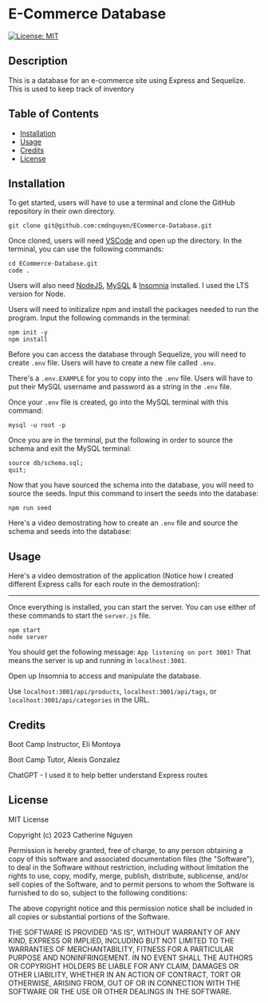 # E-Commerce Database

[![License: MIT](https://img.shields.io/badge/License-MIT-yellow.svg)](https://opensource.org/licenses/MIT)

## Description

This is a database for an e-commerce site using Express and Sequelize. This is used to keep track of inventory 

## Table of Contents

- [Installation](#installation)
- [Usage](#usage)
- [Credits](#credits)
- [License](#license)

## Installation

To get started, users will have to use a terminal and clone the GitHub repository in their own directory.

	git clone git@github.com:cmdnguyen/ECommerce-Database.git

Once cloned, users will need [VSCode](https://code.visualstudio.com/download) and open up the directory. In the terminal, you can use the following commands:

	cd ECommerce-Database.git
	code .

Users will also need [NodeJS](https://nodejs.org/en), [MySQL](https://coding-boot-camp.github.io/full-stack/mysql/mysql-installation-guide) & [Insomnia](https://insomnia.rest/download) installed. I used the LTS version for Node.

Users will need to initizalize npm and install the packages needed to run the program. Input the following commands in the terminal:

	npm init -y
	npm install

Before you can access the database through Sequelize, you will need to create `.env` file. Users will have to create a new file called `.env`. 

There's a `.env.EXAMPLE` for you to copy into the `.env` file. Users will have to put their MySQL username and password as a string in the `.env` file.

Once your `.env` file is created, go into the MySQL terminal with this command:

    mysql -u root -p

Once you are in the terminal, put the following in order to source the schema and exit the MySQL terminal:

    source db/schema.sql;
    quit;

Now that you have sourced the schema into the database, you will need to source the seeds. Input this command to insert the seeds into the database:

    npm run seed


Here's a video demostrating how to create an `.env` file and source the schema and seeds into the database:


## Usage

Here's a video demostration of the application (Notice how I created different Express calls for each route in the demostration):



---

Once everything is installed, you can start the server. You can use either of these commands to start the `server.js` file.

    npm start
    node server

You should get the following message: `App listening on port 3001!` That means the server is up and running in `localhost:3001`.

Open up Insomnia to access and manipulate the database. 

Use `localhost:3001/api/products`, `localhost:3001/api/tags`, or `localhost:3001/api/categories` in the URL.

## Credits

Boot Camp Instructor, Eli Montoya

Boot Camp Tutor, Alexis Gonzalez

ChatGPT - I used it to help better understand Express routes

## License

MIT License

Copyright (c) 2023 Catherine Nguyen

Permission is hereby granted, free of charge, to any person obtaining a copy
of this software and associated documentation files (the "Software"), to deal
in the Software without restriction, including without limitation the rights
to use, copy, modify, merge, publish, distribute, sublicense, and/or sell
copies of the Software, and to permit persons to whom the Software is
furnished to do so, subject to the following conditions:

The above copyright notice and this permission notice shall be included in all
copies or substantial portions of the Software.

THE SOFTWARE IS PROVIDED "AS IS", WITHOUT WARRANTY OF ANY KIND, EXPRESS OR
IMPLIED, INCLUDING BUT NOT LIMITED TO THE WARRANTIES OF MERCHANTABILITY,
FITNESS FOR A PARTICULAR PURPOSE AND NONINFRINGEMENT. IN NO EVENT SHALL THE
AUTHORS OR COPYRIGHT HOLDERS BE LIABLE FOR ANY CLAIM, DAMAGES OR OTHER
LIABILITY, WHETHER IN AN ACTION OF CONTRACT, TORT OR OTHERWISE, ARISING FROM,
OUT OF OR IN CONNECTION WITH THE SOFTWARE OR THE USE OR OTHER DEALINGS IN THE
SOFTWARE.

